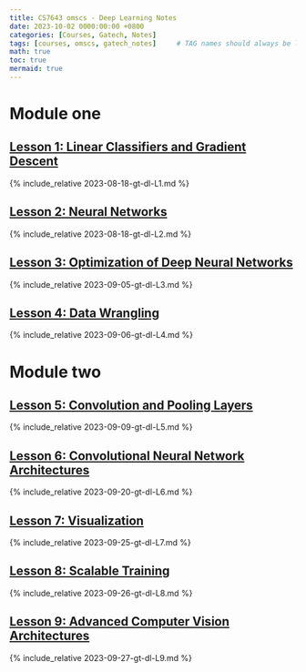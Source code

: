 ```yaml
---
title: CS7643 omscs - Deep Learning Notes
date: 2023-10-02 0000:00:00 +0800
categories: [Courses, Gatech, Notes]
tags: [courses, omscs, gatech_notes]     # TAG names should always be lowercase
math: true
toc: true
mermaid: true
---
```


# Module one

## [Lesson 1: Linear Classifiers and Gradient Descent](../gt-dl-L1)

{% include_relative 2023-08-18-gt-dl-L1.md %}

## [Lesson 2: Neural Networks](../gt-dl-L2)

{% include_relative 2023-08-18-gt-dl-L2.md %}

## [Lesson 3: Optimization of Deep Neural Networks](../gt-dl-L3)

{% include_relative 2023-09-05-gt-dl-L3.md %}

## [Lesson 4: Data Wrangling](../gt-dl-L4)

{% include_relative 2023-09-06-gt-dl-L4.md %}

# Module two
## [Lesson 5: Convolution and Pooling Layers](../gt-dl-L5)

{% include_relative 2023-09-09-gt-dl-L5.md %}

## [Lesson 6: Convolutional Neural Network Architectures](../gt-dl-L6)

{% include_relative 2023-09-20-gt-dl-L6.md %}

## [Lesson 7: Visualization](../gt-dl-L7)

{% include_relative 2023-09-25-gt-dl-L7.md %}

## [Lesson 8: Scalable Training](../gt-dl-L8)

{% include_relative 2023-09-26-gt-dl-L8.md %}

## [Lesson 9: Advanced Computer Vision Architectures](../gt-dl-L9)

{% include_relative 2023-09-27-gt-dl-L9.md %}

<!-- ## [Lesson 10: Bias and Fairness](../gt-dl-L6) -->